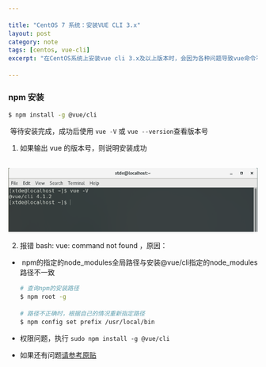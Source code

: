 ```yaml
---

title: "CentOS 7 系统：安装VUE CLI 3.x"
layout: post
category: note
tags: [centos, vue-cli]
excerpt: "在CentOS系统上安装vue cli 3.x及以上版本时，会因为各种问题导致vue命令不能正确执行"

---
```


### npm 安装

```bash
$ npm install -g @vue/cli
```

 等待安装完成，成功后使用 `vue -V` 或 `vue --version`查看版本号

1. 如果输出 vue 的版本号，则说明安装成功

  ![lALPDgQ9reo6Pi7M0c0DMA_816_209.png](/images/posts/202001/1579309255541-285edb85-effd-4a56-86a4-d5c5330ff5d3.png)

2. 报错 bash: vue: command not found ，原因：

-  npm的指定的node_modules全局路径与安装@vue/cli指定的node_modules路径不一致

  ```bash
  # 查询npm的安装路径
  $ npm root -g

  # 路径不正确时，根据自己的情况重新指定路径
  $ npm config set prefix /usr/local/bin
  ```

- 权限问题，执行 `sudo npm install -g @vue/cli`




- 如果还有问题[请参考原贴](https://www.cnblogs.com/Amos-Turing/p/9203257.html)

